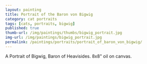 ```yaml
---
layout: painting
title: Portrait of the Baron von Bigwig
category: cat portraits
tags: [cats, portraits, bigwig]
published: true
thumb-url: /img/paintings/thumbs/bigwig_portrait.jpg
img-url: /img/paintings/bigwig_portrait.jpg
permalink: /paintings/portraits/portrait_of_baron_von_bigwig/
---
```


A Portrait of Bigwig, Baron of Heavisides. 8x8" oil on canvas.
